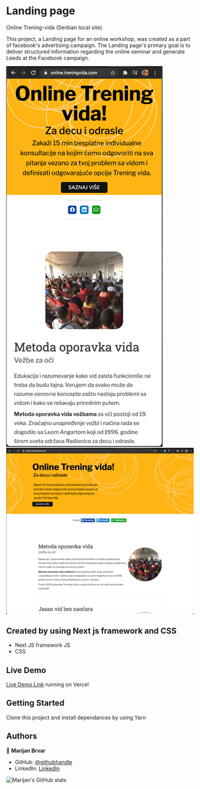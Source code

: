 # Landing page 
Online Trening-vida (Serbian local site)

This project, a Landing page for an online workshop, was created as a part of facebook's advertising campaign. The Landing page's primary goal is to deliver structured information regarding the online seminar and generate Leeds at the Facebook campaign.

![screenshot](./smallscreen.png)
![screenshot](./largescreen.png)

## Created by using Next js framework and CSS

- Next JS framework JS
- CSS

## Live Demo

[Live Demo Link](https://online.treningvida.com/) running on Vercel

## Getting Started
Clone this project and install dependances by using Yarn

## Authors

👤 **Marijan Brvar**

- GitHub: [@githubhandle](https://github.com/marijanbrvar)
- LinkedIn: [LinkedIn](https://linkedin.com/in/mbrvar)

![Marijan's GitHub stats](https://github-readme-stats.vercel.app/api?username=marijanbrvar&count_private=true)
